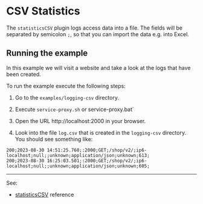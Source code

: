 # CSV Statistics 

The `statisticsCSV` plugin logs access data into a file. The fields will be separated by semicolon `;`, so that you can import the data e.g. into Excel.


## Running the example 

In this example we will visit a website and take a look at the logs that have been created. 

To run the example execute the following steps:

1. Go to the `examples/logging-csv` directory.

2. Execute `service-proxy.sh` or service-proxy.bat`

3. Open the URL http://localhost:2000 in your browser. 

4. Look into the file `log.csv` that is created in the `logging-csv` directory. You should see something like:  
  
```
200;2023-08-30 14:51:25.760;:2000;GET;/shop/v2/;ip6-localhost;null;;unknown;application/json;unknown;613;
200;2023-08-30 16:25:03.501;:2000;GET;/shop/v2/;ip6-localhost;null;;unknown;application/json;unknown;605;
```


---
See:
- [statisticsCSV](https://membrane-soa.org/api-gateway-doc/current/configuration/reference/statisticsCSV.htm) reference